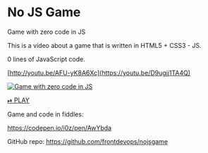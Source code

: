 No JS Game
========
Game with zero code in JS

This is a video about a game that is written in HTML5 + CSS3 - JS.

0 lines of JavaScript code.

[http://youtu.be/AFU-yK8A6Xc](https://youtu.be/D9ugjj1TA4Q)

[![Game with zero code in JS](https://img.youtube.com/vi/AFU-yK8A6Xc/0.jpg)](https://youtu.be/D9ugjj1TA4Q)

[⏯ PLAY](https://youtu.be/D9ugjj1TA4Q)



Game and code in fiddles:

https://codepen.io/i0z/pen/AwYbda

GitHub repo: https://github.com/frontdevops/nojsgame
